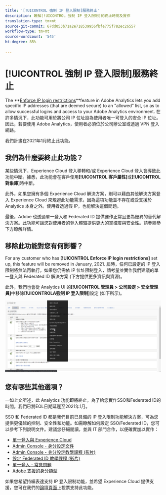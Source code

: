 ```yaml
---
title: '[!UICONTROL 強制 IP 登入限制]服務終止'
description: 瞭解[!UICONTROL 強制 IP 登入限制]的終止時間及實作
translation-type: tm+mt
source-git-commit: 67dd053b71a2e718539956fbfe775f782ec26557
workflow-type: tm+mt
source-wordcount: '545'
ht-degree: 85%

---
```



# [!UICONTROL 強制 IP 登入限制]服務終止

The **[Enforce IP login restrictions](/help/admin/company/security-manager.md)**feature in Adobe Analytics lets you add specific IP addresses (that are deemed secure) to an &quot;allowed&quot; list, so as to allow successful logins and access to your Adobe Analytics environment. 在許多情況下，此功能可用於將公司 IP 位址設為使用者唯一可登入的安全 IP 位址。因此，若要使用 Adobe Analytics，使用者必須位於公司辦公室或透過 VPN 登入網路。

我們計畫在2021年1月終止此功能。

## 我們為什麼要終止此功能？

某些情況下，Experience Cloud 登入移轉和/或 Experience Cloud 登入會導致此功能中斷。據悉，此功能會在客戶使用&#x200B;**[!UICONTROL 客戶屬性]**&#x200B;或&#x200B;**[!UICONTROL 對象庫]**&#x200B;時中斷。

此外，如果您擁有多個 Experience Cloud 解決方案，則可以藉由其他解決方案登入 Experience Cloud 來規避此功能需求，因為這項功能並不存在或受支援於 Analytics 本身之外。使用者透過假 IP，也能解決這個問題。

最後，Adobe 也透過單一登入和 Federated ID 提供運作正常且更為優異的替代解決方案。此功能可讓您對使用者的登入體驗提供更大的掌控度與安全性。請參閱參下方瞭解詳情。

## 移除此功能對您有何影響？

For any customer who has **[!UICONTROL Enforce IP login restrictions]** set up, this feature will be removed in January, 2021. 屆時，任何已設定的 IP 登入限制將無法再執行。如果您仍需依 IP 位址限制登入，請考量並實作我們建議的單一登入與 Federated ID 解決方案 (下方提供更多資訊與資源)。

此外，我們也會從 Analytics UI 的&#x200B;**[!UICONTROL 管理員 > 公司設定 > 安全管理員]**&#x200B;中移除&#x200B;**[!UICONTROLA強制 IP 登入限制]**&#x200B;設定 (如下所示)。

![](assets/sec-manager2.png)

## 您有哪些其他選項？

一如上文所述，此 Analytics 功能即將終止。為了給您實作SSO和Federated ID的時間，我們已將EOL日期延遲至2021年1月。

SSO 和 Federated ID 都是我們目前已具備的 IP 登入限制功能解決方案，可為您提供更優越的控制、安全性和功能。如需瞭解如何設定 SSO/Federated ID，您可以參考下列說明文件。建議您仔細閱讀，並與 IT 部門合作，以便確實加以實作：

* [單一登入與 Experience Cloud](https://spark.adobe.com/page/JeSB8EPEQIvjD/)
* [Admin Console - 身分設定文件](https://helpx.adobe.com/tw/enterprise/using/set-up-identity.html)
* [Admin Console - 身分設定教學課程 (影片)](https://helpx.adobe.com/tw/enterprise/how-to/identity-directories-domains.html?playlist=/ccx/v1/collection/product/enterprise/topics/enterprise-identity/collection.ccx.js&amp;ref=helpx.adobe.com)
* [設定 Federated ID 教學課程 (影片)](https://helpx.adobe.com/tw/enterprise/how-to/identity-configure-ids.html?playlist=/ccx/v1/collection/product/enterprise/topics/enterprise-identity/collection.ccx.js&amp;ref=helpx.adobe.com)
* [單一登入 - 常見問題](https://helpx.adobe.com/tw/enterprise/using/sso-faq.html)
* [Adobe 支援的身分類型](https://helpx.adobe.com/tw/enterprise/using/identity.html)

如果您希望持續表達支持 IP 登入限制功能，並希望 Experience Cloud 提供支援，您可在我們的[論壇頁面](https://forums.adobe.com/ideas/11648)上投票支持此功能。